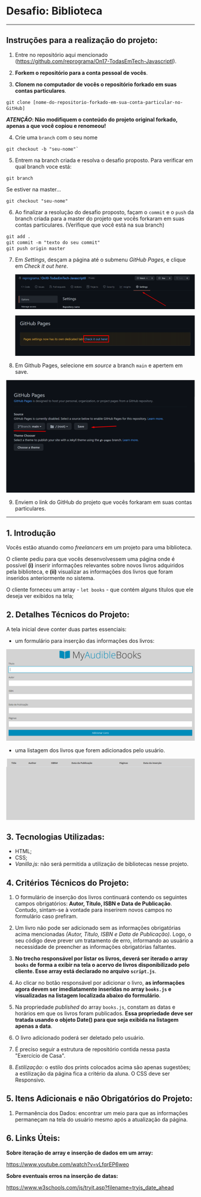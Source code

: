 # Desafio: Biblioteca

---
## Instruções para a realização do projeto:

1. Entre no repositório aqui mencionado (https://github.com/reprograma/On17-TodasEmTech-JavascriptI).

2. **Forkem o repositório para a conta pessoal de vocês**.

3. **Clonem no computador de vocês o repositório forkado em suas contas particulares**.

```
git clone [nome-do-repositorio-forkado-em-sua-conta-particular-no-GitHub]
```

**_ATENÇÃO_: Não modifiquem o conteúdo do projeto original forkado, apenas a que você copiou e renomeou!**

4. Crie uma `branch` com o seu nome

```
git checkout -b "seu-nome"`
```

5. Entrem na branch criada e resolva o desafio proposto. Para verificar em qual branch voce está:

```
git branch
```

Se estiver na master...

```
git checkout "seu-nome"
```

6. Ao finalizar a resolução do desafio proposto, façam o `commit` e o `push` da branch criada para a master do projeto que vocês forkaram em suas contas particulares.
(Verifique que você está na sua branch)

```
git add .
git commit -m "texto do seu commit"
git push origin master
```

7. Em *Settings*, desçam a página até o submenu *GitHub Pages*, e clique em *Check it out here*.
   
   ![settings](../assets/settings-github.png)

   ![github-pages-link](../assets/github-pages-link.png)

8. Em Github Pages, selecione em *source* a branch `main` e apertem em save.

![github-pages](../assets/githubpages-source-selection.png)

9. Enviem o link do GitHub do projeto que vocês forkaram em suas contas particulares.

---

## 1. Introdução

Vocês estão atuando como *freelancers* em um projeto para uma biblioteca.

O cliente pediu para que vocês desenvolvessem uma página onde é possível **(i)** inserir informações relevantes sobre novos livros adquiridos pela biblioteca, e **(ii)** visualizar as informações dos livros que foram inseridos anteriormente no sistema.

O cliente forneceu um array - `let books` - que contém alguns títulos que ele deseja ver exibidos na tela;

## 2. Detalhes Técnicos do Projeto:

A tela inicial deve conter duas partes essenciais:

- um formulário para inserção das informações dos livros:

![project](./../assets/screenshotproject.png)

- uma listagem dos livros que forem adicionados pelo usuário.

![listagem](./../assets/listagemlivros.png)

## 3. Tecnologias Utilizadas:

- HTML;
- CSS;
- *Vanilla.js*: não será permitida a utilização de bibliotecas nesse projeto.

## 4. Critérios Técnicos do Projeto:

1. O formulário de inserção dos livros continuará contendo os seguintes campos obrigatórios: **Autor, Título, ISBN e Data de Publicação**. Contudo, sintam-se à vontade para inserirem novos campos no formulário caso prefiram.

2. Um livro não pode ser adicionado sem as informações obrigatórias acima mencionadas *(Autor, Título, ISBN e Data de Publicação)*. Logo, o seu código deve prever um tratamento de erro, informando ao usuário a necessidade de preencher as informações obrigatórias faltantes.

3. **No trecho responsável por listar os livros, deverá ser iterado o array `books` de forma a exibir na tela o acervo de livros disponibilizado pelo cliente. Esse array está declarado no arquivo `script.js`**.

4. Ao clicar no botão responsável por adicionar o livro, **as informações agora devem ser imediatamente inseridas no array `books.js` e visualizadas na listagem localizada abaixo do formulário**.

5. Na propriedade *published* do array `books.js`, constam as datas e horários em que os livros foram publicados. **Essa propriedade deve ser tratada usando o objeto Date() para que seja exibida na listagem apenas a data**.

6. O livro adicionado poderá ser deletado pelo usuário.

7. É preciso seguir a estrutura de repositório contida nessa pasta "Exercício de Casa".

8. *Estilização*: o estilo dos prints colocados acima são apenas sugestões; a estilização da página fica a critério da aluna. O CSS deve ser Responsivo.

## 5. Itens Adicionais e não Obrigatórios do Projeto: 

1. Permanência dos Dados: encontrar um meio para que as informações permaneçam na tela do usuário mesmo após a atualização da página.

## 6. Links Úteis:

**Sobre iteração de array e inserção de dados em um array:**

https://www.youtube.com/watch?v=vLfqrEP6weo

**Sobre eventuais erros na inserção de datas:**

https://www.w3schools.com/js/tryit.asp?filename=tryjs_date_ahead